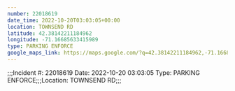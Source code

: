 ```yaml
---
number: 22018619
date_time: 2022-10-20T03:03:05+00:00
location: TOWNSEND RD
latitude: 42.38142211184962
longitude: -71.16685633415989
type: PARKING ENFORCE
google_maps_link: https://maps.google.com/?q=42.38142211184962,-71.16685633415989
---
```


;;;Incident #: 22018619  Date: 2022-10-20 03:03:05   Type: PARKING ENFORCE;;;Location: TOWNSEND RD;;;
